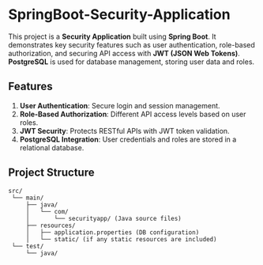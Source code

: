# SpringBoot-Security-Application

This project is a **Security Application** built using **Spring Boot**. It demonstrates key security features such as user authentication, role-based authorization, and securing API access with **JWT (JSON Web Tokens)**. **PostgreSQL** is used for database management, storing user data and roles.

## Features
1. **User Authentication**: Secure login and session management.
2. **Role-Based Authorization**: Different API access levels based on user roles.
3. **JWT Security**: Protects RESTful APIs with JWT token validation.
4. **PostgreSQL Integration**: User credentials and roles are stored in a relational database.

## Project Structure
```plaintext
src/
 └── main/
     ├── java/
     │   └── com/
     │       └── securityapp/ (Java source files)
     ├── resources/
     │   ├── application.properties (DB configuration)
     │   └── static/ (if any static resources are included)
 └── test/
     └── java/
